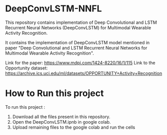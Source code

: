 # DeepConvLSTM-NNFL
This repository contains implementation of Deep Convolutional and LSTM Recurrent Neural Networks (DeepConvLSTM) for Multimodal Wearable Activity Recognition.

It contains the implementation of DeepConvLSTM model mentioned in paper "Deep Convolutional and LSTM Recurrent Neural Networks for Multimodal Wearable Activity Recognition".

Link for the paper: https://www.mdpi.com/1424-8220/16/1/115
Link to the Opportunity dataset: https://archive.ics.uci.edu/ml/datasets/OPPORTUNITY+Activity+Recognition 

# How to Run this project 
To run this project : 
1. Download all the files present in this repository. 
2. Open the DeepConvLSTM.ipnb in google colab. 
3. Upload remaining files to the google colab and run the cells
